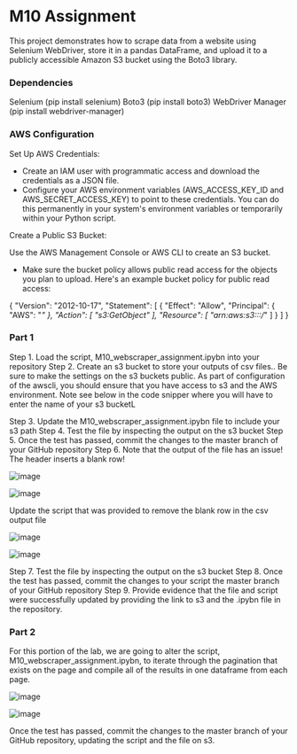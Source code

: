 # M10 Assignment 
This project demonstrates how to scrape data from a website using Selenium WebDriver, store it in a pandas DataFrame, and upload it to a publicly accessible Amazon S3 bucket using the Boto3 library.

### Dependencies

Selenium (pip install selenium)
Boto3 (pip install boto3)
WebDriver Manager (pip install webdriver-manager)

### AWS Configuration

Set Up AWS Credentials:

- Create an IAM user with programmatic access and download the credentials as a JSON file.
- Configure your AWS environment variables (AWS_ACCESS_KEY_ID and AWS_SECRET_ACCESS_KEY) to point to these credentials. You can do this permanently in your system's environment variables or temporarily within your Python script.

Create a Public S3 Bucket:

 Use the AWS Management Console or AWS CLI to create an S3 bucket.
- Make sure the bucket policy allows public read access for the objects you plan to upload. Here's an example bucket policy for public read access:

{
    "Version": "2012-10-17",
    "Statement": [
        {
            "Effect": "Allow",
            "Principal": {
                "AWS": "*"
            },
            "Action": [
                "s3:GetObject"
            ],
            "Resource": [
                "arn:aws:s3:::<your-bucket-name>/*"
            ]
        }
    ]
}


### Part 1

Step 1. Load the script, M10_webscraper_assignment.ipybn into your repository
Step 2. Create an s3 bucket to store your outputs of csv files.. Be sure to make the settings on the s3 buckets public. As part of configuration of the awscli, you should ensure that you have access to s3 and the AWS environment. Note see below in the code snipper where you will have to enter the name of your s3 bucketL
 
Step 3. Update the M10_webscraper_assignment.ipybn file to include your s3 path
Step 4. Test the file by inspecting the output on the s3 bucket
Step 5. Once the test has passed, commit the changes to the master branch of your GitHub repository
Step 6. Note that the output of the file has an issue! The header inserts a blank row!

![image](https://github.com/anagh3395/M10_Assignment/assets/146588429/6af9d049-4630-4637-a152-0ad13a7e0dfa)

![image](https://github.com/anagh3395/M10_Assignment/assets/146588429/e61bcdde-6c6d-4a57-b93b-9bb4cc04602b)


Update the script that was provided to remove the blank row in the csv output file

![image](https://github.com/anagh3395/M10_Assignment/assets/146588429/a8e75d35-c140-48ae-bca4-2dad9a0df3f8)

![image](https://github.com/anagh3395/M10_Assignment/assets/146588429/e79542de-ade3-4b67-b2d3-79adcb916b60)



Step 7. Test the file by inspecting the output on the s3 bucket
Step 8. Once the test has passed, commit the changes to your script the master branch of your GitHub repository
Step 9. Provide evidence that the file and script were successfully updated by providing the link to s3 and the .ipybn file in the repository. 

### Part 2
For this portion of the lab, we are going to alter the script, M10_webscraper_assignment.ipybn, to iterate through the pagination that exists on the page and compile all of the results in one dataframe from each page.

![image](https://github.com/anagh3395/M10_Assignment/assets/146588429/11598451-9e4b-489c-ba37-cfa1b8251b89)

![image](https://github.com/anagh3395/M10_Assignment/assets/146588429/f7c33469-169c-4184-bae4-1c25d33716b4)


Once the test has passed, commit the changes to the master branch of your GitHub repository, updating the script and the file on s3.  





